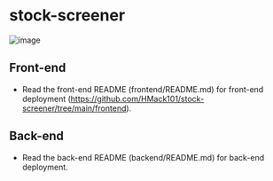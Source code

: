 # stock-screener

![image](https://github.com/user-attachments/assets/b9ee7d65-fafb-4b60-98b9-310ec0b9e12a)

## Front-end
- Read the front-end README (frontend/README.md) for front-end deployment (https://github.com/HMack101/stock-screener/tree/main/frontend).

## Back-end 
- Read the back-end README (backend/README.md) for back-end deployment.



